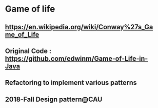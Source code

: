 # Game of life
## https://en.wikipedia.org/wiki/Conway%27s_Game_of_Life 
## Original Code : https://github.com/edwinm/Game-of-Life-in-Java 

## Refactoring to implement various patterns


## 2018-Fall Design pattern@CAU
